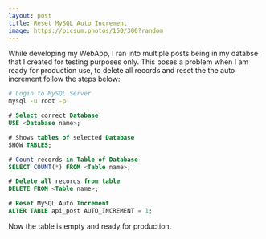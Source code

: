 ```yaml
---
layout: post
title: Reset MySQL Auto Increment
image: https://picsum.photos/150/300?random
---
```


While developing my WebApp, I ran into multiple posts being in my databse that I created for testing purposes only.
This poses a problem when I am ready for production use, to delete all records and reset the the auto increment follow the steps below:

```bash
# Login to MySQL Server
mysql -u root -p
```
```SQL
# Select correct Database
USE <Database name>;

# Shows tables of selected Database
SHOW TABLES;

# Count records in Table of Database
SELECT COUNT(*) FROM <Table name>;

# Delete all records from table
DELETE FROM <Table name>;

# Reset MySQL Auto Increment
ALTER TABLE api_post AUTO_INCREMENT = 1;
```

Now the table is empty and ready for production.

